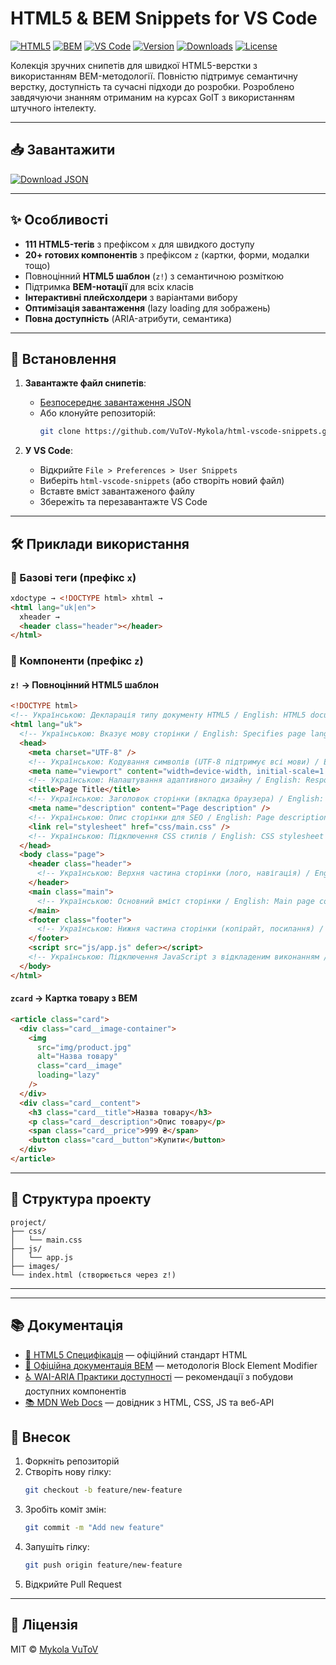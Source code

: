 # HTML5 & BEM Snippets for VS Code

[![HTML5](https://img.shields.io/badge/HTML5-E34F26?style=for-the-badge&logo=html5&logoColor=white)](https://html.spec.whatwg.org/)
[![BEM](https://img.shields.io/badge/BEM-000000?style=for-the-badge&logo=bem&logoColor=white)](https://en.bem.info/)
[![VS Code](https://img.shields.io/badge/VS_Code-007ACC?style=for-the-badge&logo=visual-studio-code&logoColor=white)](https://code.visualstudio.com/)
[![Version](https://img.shields.io/github/v/release/VuToV-Mykola/html-vscode-snippets)](https://github.com/VuToV-Mykola/html-vscode-snippets/releases)
[![Downloads](https://img.shields.io/github/downloads/VuToV-Mykola/html-vscode-snippets/total)](https://github.com/VuToV-Mykola/html-vscode-snippets)
[![License](https://img.shields.io/badge/License-MIT-blue.svg)](LICENSE)

Колекція зручних снипетів для швидкої HTML5-верстки з використанням
BEM-методології. Повністю підтримує семантичну верстку, доступність та сучасні
підходи до розробки. Розроблено завдячуючи знанням отриманим на курсах GoIT з
використанням штучного інтелекту.

---

## 📥 Завантажити

[![Download JSON](https://img.shields.io/badge/Download-JSON_File-007ACC?style=for-the-badge&logo=visual-studio-code)](https://github.com/VuToV-Mykola/html-vscode-snippets/raw/main/html-vscode-snippets.json)

---

## ✨ Особливості

- **111 HTML5-тегів** з префіксом `x` для швидкого доступу
- **20+ готових компонентів** з префіксом `z` (картки, форми, модалки тощо)
- Повноцінний **HTML5 шаблон** (`z!`) з семантичною розміткою
- Підтримка **BEM-нотації** для всіх класів
- **Інтерактивні плейсхолдери** з варіантами вибору
- **Оптимізація завантаження** (lazy loading для зображень)
- **Повна доступність** (ARIA-атрибути, семантика)

---

## 🚀 Встановлення

1. **Завантажте файл снипетів**:

   - [Безпосереднє завантаження JSON](https://github.com/VuToV-Mykola/html-vscode-snippets/raw/main/html-vscode-snippets.json)
   - Або клонуйте репозиторій:
     ```bash
     git clone https://github.com/VuToV-Mykola/html-vscode-snippets.git
     ```

2. **У VS Code**:
   - Відкрийте `File > Preferences > User Snippets`
   - Виберіть `html-vscode-snippets` (або створіть новий файл)
   - Вставте вміст завантаженого файлу
   - Збережіть та перезавантажте VS Code

---

## 🛠 Приклади використання

### 🔹 Базові теги (префікс `x`)

```html
xdoctype → <!DOCTYPE html> xhtml →
<html lang="uk|en">
  xheader →
  <header class="header"></header>
</html>
```

### 🔸 Компоненти (префікс `z`)

#### `z!` → Повноцінний HTML5 шаблон

```html
<!DOCTYPE html>
<!-- Українською: Декларація типу документу HTML5 / English: HTML5 document type declaration -->
<html lang="uk">
  <!-- Українською: Вказує мову сторінки / English: Specifies page language -->
  <head>
    <meta charset="UTF-8" />
    <!-- Українською: Кодування символів (UTF-8 підтримує всі мови) / English: Character encoding (UTF-8 supports all languages) -->
    <meta name="viewport" content="width=device-width, initial-scale=1.0" />
    <!-- Українською: Налаштування адаптивного дизайну / English: Responsive design settings -->
    <title>Page Title</title>
    <!-- Українською: Заголовок сторінки (вкладка браузера) / English: Page title (browser tab) -->
    <meta name="description" content="Page description" />
    <!-- Українською: Опис сторінки для SEO / English: Page description for SEO -->
    <link rel="stylesheet" href="css/main.css" />
    <!-- Українською: Підключення CSS стилів / English: CSS stylesheet link -->
  </head>
  <body class="page">
    <header class="header">
      <!-- Українською: Верхня частина сторінки (лого, навігація) / English: Top section (logo, navigation) -->
    </header>
    <main class="main">
      <!-- Українською: Основний вміст сторінки / English: Main page content -->
    </main>
    <footer class="footer">
      <!-- Українською: Нижня частина сторінки (копірайт, посилання) / English: Bottom section (copyright, links) -->
    </footer>
    <script src="js/app.js" defer></script>
    <!-- Українською: Підключення JavaScript з відкладеним виконанням / English: JavaScript with deferred execution -->
  </body>
</html>
```

#### `zcard` → Картка товару з BEM

```html
<article class="card">
  <div class="card__image-container">
    <img
      src="img/product.jpg"
      alt="Назва товару"
      class="card__image"
      loading="lazy"
    />
  </div>
  <div class="card__content">
    <h3 class="card__title">Назва товару</h3>
    <p class="card__description">Опис товару</p>
    <span class="card__price">999 ₴</span>
    <button class="card__button">Купити</button>
  </div>
</article>
```

---

## 📂 Структура проекту

```
project/
├── css/
│   └── main.css
├── js/
│   └── app.js
├── images/
└── index.html (створюється через z!)
```

---

---

## 📚 Документація

- [📘 HTML5 Специфікація](https://html.spec.whatwg.org/) — офіційний стандарт
  HTML
- [📗 Офіційна документація BEM](https://en.bem.info/methodology/) — методологія
  Block Element Modifier
- [♿ WAI-ARIA Практики доступності](https://www.w3.org/WAI/ARIA/apg/) —
  рекомендації з побудови доступних компонентів
- [📚 MDN Web Docs](https://developer.mozilla.org/uk/) — довідник з HTML, CSS,
  JS та веб-API

## 🤝 Внесок

1. Форкніть репозиторій
2. Створіть нову гілку:
   ```bash
   git checkout -b feature/new-feature
   ```
3. Зробіть коміт змін:
   ```bash
   git commit -m "Add new feature"
   ```
4. Запушіть гілку:
   ```bash
   git push origin feature/new-feature
   ```
5. Відкрийте Pull Request

---

## 📜 Ліцензія

MIT © [Mykola VuToV](https://github.com/VuToV-Mykola)
